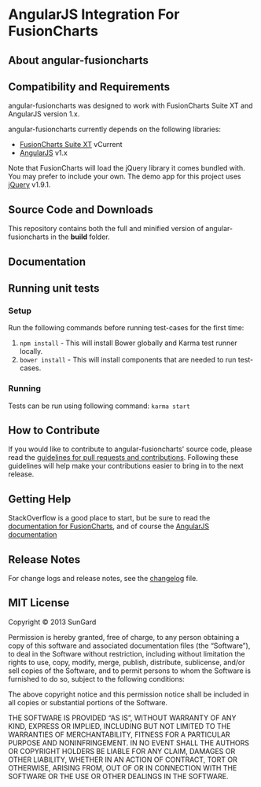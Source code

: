# AngularJS Integration For FusionCharts

## About angular-fusioncharts


## Compatibility and Requirements

angular-fusioncharts was designed to work with FusionCharts Suite XT and AngularJS version 1.x.

angular-fusioncharts currently depends on the following libraries:

- [FusionCharts Suite XT](http://www.fusioncharts.com) vCurrent
- [AngularJS](http://www.angularjs.org) v1.x

Note that FusionCharts will load the jQuery library it comes bundled with. You may prefer to include your own.
The demo app for this project uses [jQuery](http://www.jquery.com) v1.9.1.

## Source Code and Downloads

This repository contains both the full and minified version of angular-fusioncharts in the **build** folder.

## Documentation



## Running unit tests
### Setup
Run the following commands before running test-cases for the first time:

1. `npm install` - This will install Bower globally and Karma test runner locally.
2. `bower install` - This will install components that are needed to run test-cases.

### Running
Tests can be run using following command: `karma start`

## How to Contribute

If you would like to contribute to angular-fusioncharts' source code, please read the [guidelines for pull requests and contributions](CONTRIBUTING.md). Following these guidelines will help make your contributions easier to bring in to the next release.

## Getting Help

StackOverflow is a good place to start, but be sure to read the [documentation for FusionCharts](http://www.fusioncharts.com/support/documentation/), and of course the [AngularJS documentation](http://docs.angularjs.org/api/)

## Release Notes

For change logs and release notes, see the [changelog](CHANGELOG.md) file.

## MIT License

Copyright © 2013 SunGard

Permission is hereby granted, free of charge, to any person obtaining a copy of this software and associated documentation files (the “Software”), to deal in the Software without restriction, including without limitation the rights to use, copy, modify, merge, publish, distribute, sublicense, and/or sell copies of the Software, and to permit persons to whom the Software is furnished to do so, subject to the following conditions:

The above copyright notice and this permission notice shall be included in all copies or substantial portions of the Software.

THE SOFTWARE IS PROVIDED “AS IS”, WITHOUT WARRANTY OF ANY KIND, EXPRESS OR IMPLIED, INCLUDING BUT NOT LIMITED TO THE WARRANTIES OF MERCHANTABILITY, FITNESS FOR A PARTICULAR PURPOSE AND NONINFRINGEMENT. IN NO EVENT SHALL THE AUTHORS OR COPYRIGHT HOLDERS BE LIABLE FOR ANY CLAIM, DAMAGES OR OTHER LIABILITY, WHETHER IN AN ACTION OF CONTRACT, TORT OR OTHERWISE, ARISING FROM, OUT OF OR IN CONNECTION WITH THE SOFTWARE OR THE USE OR OTHER DEALINGS IN THE SOFTWARE.